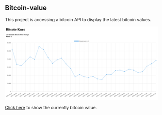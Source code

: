 ## Bitcoin-value
This project is accessing a bitcoin API to display the latest bitcoin values.

![Preview](https://github.com/jasmin-raith/media/blob/main/bitcoin-value/bitcoin-value.png?raw=true)

[Click here](https://jasmin-raith.github.io/bitcoin-value/) to show the currently bitcoin value.
